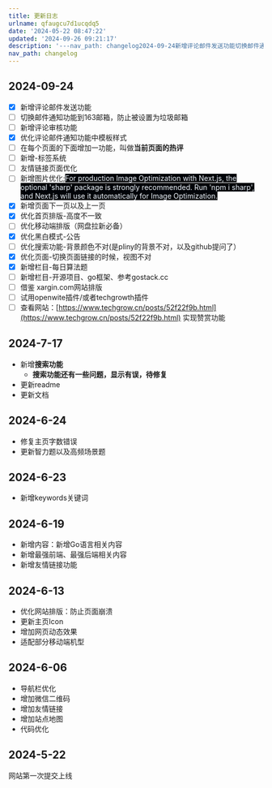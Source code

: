 ```yaml
---
title: 更新日志
urlname: qfaugcu7d1ucqdq5
date: '2024-05-22 08:47:22'
updated: '2024-09-26 09:21:17'
description: '---nav_path: changelog2024-09-24新增评论邮件发送功能切换邮件通知功能到163邮箱，防止被设置为垃圾邮箱新增评论审核功能优化评论邮件通知功能中模板样式在每个页面的下面增加一功能，叫做当前页面的热评新增-标签系统友情链接页面优化新增图片优化;For producti...'
nav_path: changelog
---
```

## 2024-09-24
- [x] 新增评论邮件发送功能
- [ ] 切换邮件通知功能到163邮箱，防止被设置为垃圾邮箱
- [ ] 新增评论审核功能
- [x] 优化评论邮件通知功能中模板样式
- [ ] 在每个页面的下面增加一功能，叫做**当前页面的热评**
- [ ] 新增-标签系统
- [ ] 友情链接页面优化
- [ ] 新增图片优化;<font style="color:rgb(240, 246, 252);background-color:rgb(1, 4, 9);">For production Image Optimization with Next.js, the optional 'sharp' package is strongly recommended. Run 'npm i sharp', and Next.js will use it automatically for Image Optimization.</font>
- [x] 新增页面下一页以及上一页
- [x] 优化首页排版-高度不一致
- [ ] 优化移动端排版（网盘拉新必备）
- [x] 优化黑白模式-公告
- [ ] 优化搜索功能-背景颜色不对(是pliny的背景不对，以及github提问了）
- [x] 优化页面-切换页面链接的时候，视图不对
- [x] 新增栏目-每日算法题
- [ ] 新增栏目-开源项目、go框架、参考gostack.cc
- [ ] 借鉴 xargin.com网站排版
- [ ] 试用openwite插件/或者techgrowth插件
- [ ] 查看网站：[https://www.techgrow.cn/posts/52f22f9b.html](https://www.techgrow.cn/posts/52f22f9b.html) 实现赞赏功能

## 2024-7-17
+ 新增**搜索功能**
    - **搜索功能还有一些问题，显示有误，待修复**
+ 更新readme
+ 更新文档

## 2024-6-24
+ 修复主页字数错误
+ 更新智力题以及高频场景题

## 2024-6-23
+ 新增keywords关键词

## 2024-6-19
+ 新增内容：新增Go语言相关内容
+ 新增最强前端、最强后端相关内容
+ 新增友情链接功能

## 2024-6-13
+ 优化网站排版：防止页面崩溃
+ 更新主页Icon
+ 增加网页动态效果
+ 适配部分移动端机型



## 2024-6-06
+ 导航栏优化
+ 增加微信二维码
+ 增加友情链接
+ 增加站点地图
+ 代码优化

## 2024-5-22
网站第一次提交上线

